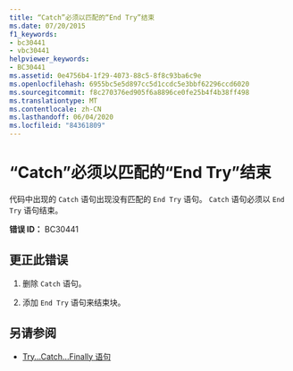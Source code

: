 ```yaml
---
title: “Catch”必须以匹配的“End Try”结束
ms.date: 07/20/2015
f1_keywords:
- bc30441
- vbc30441
helpviewer_keywords:
- BC30441
ms.assetid: 0e4756b4-1f29-4073-88c5-8f8c93ba6c9e
ms.openlocfilehash: 6955bc5e5d897cc5d1ccdc5e3bbf62296ccd6020
ms.sourcegitcommit: f8c270376ed905f6a8896ce0fe25b4f4b38ff498
ms.translationtype: MT
ms.contentlocale: zh-CN
ms.lasthandoff: 06/04/2020
ms.locfileid: "84361809"
---
```

# <a name="catch-must-end-with-a-matching-end-try"></a>“Catch”必须以匹配的“End Try”结束
代码中出现的 `Catch` 语句出现没有匹配的 `End Try` 语句。 `Catch` 语句必须以 `End Try` 语句结束。  
  
 **错误 ID：** BC30441  
  
## <a name="to-correct-this-error"></a>更正此错误  
  
1. 删除 `Catch` 语句。  
  
2. 添加 `End Try` 语句来结束块。  
  
## <a name="see-also"></a>另请参阅

- [Try...Catch...Finally 语句](../language-reference/statements/try-catch-finally-statement.md)
